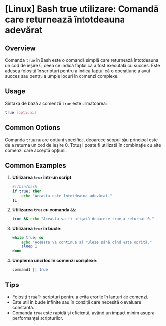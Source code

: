 # [Linux] Bash true utilizare: Comandă care returnează întotdeauna adevărat

## Overview
Comanda `true` în Bash este o comandă simplă care returnează întotdeauna un cod de ieșire 0, ceea ce indică faptul că a fost executată cu succes. Este adesea folosită în scripturi pentru a indica faptul că o operațiune a avut succes sau pentru a umple locuri în comenzi complexe.

## Usage
Sintaxa de bază a comenzii `true` este următoarea:

```bash
true [opțiuni]
```

## Common Options
Comanda `true` nu are opțiuni specifice, deoarece scopul său principal este de a returna un cod de ieșire 0. Totuși, poate fi utilizată în combinație cu alte comenzi care acceptă opțiuni.

## Common Examples

1. **Utilizarea `true` într-un script**:
   ```bash
   #!/bin/bash
   if true; then
       echo "Aceasta este întotdeauna adevărat."
   fi
   ```

2. **Utilizarea `true` cu comanda `&&`**:
   ```bash
   true && echo "Aceasta va fi afișată deoarece true a returnat 0."
   ```

3. **Utilizarea `true` în bucle**:
   ```bash
   while true; do
       echo "Aceasta va continua să ruleze până când este oprită."
       sleep 1
   done
   ```

4. **Umplerea unui loc în comenzi complexe**:
   ```bash
   command1 || true
   ```

## Tips
- Folosiți `true` în scripturi pentru a evita erorile în lanțuri de comenzi.
- Este util în bucle infinite sau în condiții care necesită o evaluare constantă.
- Comanda `true` este rapidă și eficientă, având un impact minim asupra performanței scripturilor.